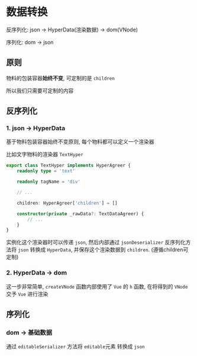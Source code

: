 # 数据转换

反序列化: json -> HyperData(渲染数据) -> dom(VNode)

序列化: dom -> json

## 原则

物料的包装容器**始终不变**, 可定制的是 `children`

所以我们只需要可定制的内容

## 反序列化

### 1. json -> HyperData

基于物料包装容器始终不变原则, 每个物料都可以定义一个渲染器

比如文字物料的渲染器 `TextHyper`

```ts
export class TextHyper implements HyperAgreer {
	readonly type = 'text'

	readonly tagName = 'div'

	// ...

	children: HyperAgreer['children'] = []

	constructor(private _rawData?: TextDataAgreer) {
		// ...
	}
}
```

实例化这个渲染器时可以传递 `json`, 然后内部通过 `jsonDeserializer` 反序列化方法将 `json` 转换成 `HyperData`, 并保存这个渲染数据到 `children`. (遵循children可定制)

### 2. HyperData -> dom

这一步非常简单, `createVNode` 函数内部使用了 `Vue` 的 `h` 函数, 在将得到的 `VNode` 交予 `Vue` 进行渲染

## 序列化

### dom -> 基础数据

通过 `editableSerializer` 方法将 `editable`元素 转换成 `json`
